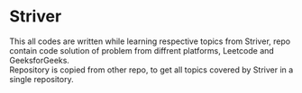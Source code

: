 # Striver

This all codes are written while learning respective topics from Striver, repo contain code solution of problem from diffrent platforms, Leetcode and GeeksforGeeks.
</br>
Repository is copied from other repo, to get all topics covered by Striver in a single repository.
